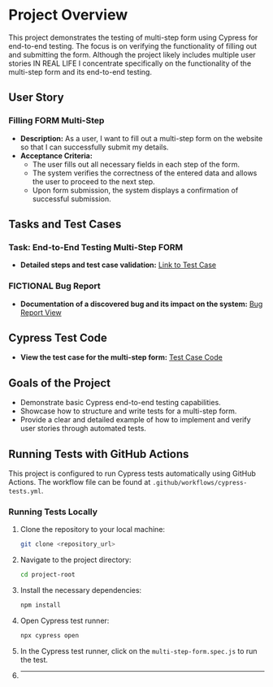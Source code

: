 # Project Overview

This project demonstrates the testing of multi-step form using Cypress for end-to-end testing. 
The focus is on verifying the functionality of filling out and submitting the form. Although the project likely includes multiple user stories IN REAL LIFE 
I concentrate specifically on the functionality of the multi-step form and its end-to-end testing.

## User Story

### Filling FORM Multi-Step 
- **Description:** As a user, I want to fill out a multi-step form on the website so that I can successfully submit my details.
- **Acceptance Criteria:**
  - The user fills out all necessary fields in each step of the form.
  - The system verifies the correctness of the entered data and allows the user to proceed to the next step.
  - Upon form submission, the system displays a confirmation of successful submission.

## Tasks and Test Cases

### Task: End-to-End Testing Multi-Step FORM
- **Detailed steps and test case validation:** [Link to Test Case](./cypress/integration/multi-step-form.spec.js)

### FICTIONAL Bug Report
- **Documentation of a discovered bug and its impact on the system:** [Bug Report View](./BUG_REPORT.md)

## Cypress Test Code

- **View the test case for the multi-step form:** [Test Case Code](./cypress/integration/multi-step-form.spec.js)

## Goals of the Project

- Demonstrate basic Cypress end-to-end testing capabilities.
- Showcase how to structure and write tests for a multi-step form.
- Provide a clear and detailed example of how to implement and verify user stories through automated tests.

## Running Tests with GitHub Actions

This project is configured to run Cypress tests automatically using GitHub Actions. The workflow file can be found at `.github/workflows/cypress-tests.yml`.

### Running Tests Locally

1. Clone the repository to your local machine:

    ```bash
    git clone <repository_url>
    ```

2. Navigate to the project directory:

    ```bash
    cd project-root
    ```

3. Install the necessary dependencies:

    ```bash
    npm install
    ```

4. Open Cypress test runner:

    ```bash
    npx cypress open
    ```

5. In the Cypress test runner, click on the `multi-step-form.spec.js` to run the test.

6. ---
